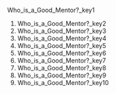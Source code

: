 Who_is_a_Good_Mentor?_key1
1. Who_is_a_Good_Mentor?_key2
2. Who_is_a_Good_Mentor?_key3
3. Who_is_a_Good_Mentor?_key4
4. Who_is_a_Good_Mentor?_key5
5. Who_is_a_Good_Mentor?_key6
6. Who_is_a_Good_Mentor?_key7
7. Who_is_a_Good_Mentor?_key8
8. Who_is_a_Good_Mentor?_key9
9. Who_is_a_Good_Mentor?_key10
